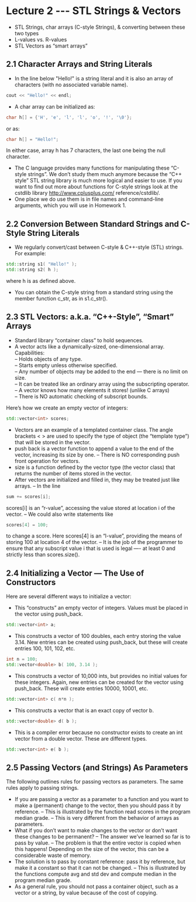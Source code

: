 # Lecture 2 --- STL Strings & Vectors

- STL Strings, char arrays (C-style Strings), & converting between these two types
- L-values vs. R-values
- STL Vectors as “smart arrays”

## 2.1 Character Arrays and String Literals	

- In the line below "Hello!" is a string literal and it is also an array of characters (with no associated variable
name).
```cpp
cout << "Hello!" << endl;
```
- A char array can be initialized as:
```c
char h[] = {'H', 'e', 'l', 'l', 'o', '!', '\0'};
```
or as: 
```c
char h[] = "Hello!";
```
In either case, array h has 7 characters, the last one being the null character.
- The C language provides many functions for manipulating these “C-style strings”. We don’t study them much
anymore because the “C++ style” STL string library is much more logical and easier to use. If you want
to find out more about functions for C-style strings look at the cstdlib library http://www.cplusplus.com/
reference/cstdlib/.
- One place we do use them is in file names and command-line arguments, which you will use in Homework 1.

## 2.2 Conversion Between Standard Strings and C-Style String Literals

- We regularly convert/cast between C-style & C++-style (STL) strings. For example:

```cpp
std::string s1( "Hello!" );
std::string s2( h );
```

where h is as defined above.
- You can obtain the C-style string from a standard string using the member function c_str, as in s1.c_str().

## 2.3	STL Vectors: a.k.a. “C++-Style”, “Smart” Arrays

- Standard library “container class” to hold sequences.
- A vector acts like a dynamically-sized, one-dimensional array.  
 Capabilities:  
  – Holds objects of any type.  
  – Starts empty unless otherwise specified.  
  – Any number of objects may be added to the end — there is no limit on size.  
  – It can be treated like an ordinary array using the subscripting operator.  
  – A vector knows how many elements it stores! (unlike C arrays)  
  – There is NO automatic checking of subscript bounds.  

 Here’s how we create an empty vector of integers:
```cpp
std::vector<int> scores;
```
- Vectors are an example of a templated container class. The angle brackets < > are used to specify the type of object (the “template type”) that will be stored in the vector.
- push back is a vector function to append a value to the end of the vector, increasing its size by one. <!--This is an O(1) operation (on average).-->
– There is NO corresponding push front operation for vectors.
- size is a function defined by the vector type (the vector class) that returns the number of items stored in the vector.
- After vectors are initialized and filled in, they may be treated just like arrays.
– In the line
```cpp
sum += scores[i];
```
scores[i] is an “r-value”, accessing the value stored at location i of the vector.
– We could also write statements like
```cpp
scores[4] = 100;
```
to change a score. Here scores[4] is an “l-value”, providing the means of storing 100 at location 4 of the vector.
– It is the job of the programmer to ensure that any subscript value i that is used is legal —- at least 0 and strictly less than scores.size().

## 2.4 Initializing a Vector — The Use of Constructors
Here are several different ways to initialize a vector:
- This “constructs” an empty vector of integers. Values must be placed in the vector using push_back.
```cpp
std::vector<int> a;
```
- This constructs a vector of 100 doubles, each entry storing the value 3.14. New entries can be created using
push_back, but these will create entries 100, 101, 102, etc.
```cpp
int n = 100;
std::vector<double> b( 100, 3.14 );
```
- This constructs a vector of 10,000 ints, but provides no initial values for these integers. Again, new entries can
be created for the vector using push_back. These will create entries 10000, 10001, etc.
```cpp
std::vector<int> c( n*n );
```
- This constructs a vector that is an exact copy of vector b.
```cpp
std::vector<double> d( b );
```
- This is a compiler error because no constructor exists to create an int vector from a double vector. These are
different types.
```cpp
std::vector<int> e( b );
```

## 2.5	Passing Vectors (and Strings) As Parameters

The following outlines rules for passing vectors as parameters. The same rules apply to passing strings.
- If you are passing a vector as a parameter to a function and you want to make a (permanent) change to the
vector, then you should pass it by reference.
  – This is illustrated by the function read scores in the program median grade.
  – This is very different from the behavior of arrays as parameters.
- What if you don’t want to make changes to the vector or don’t want these changes to be permanent?
  – The answer we’ve learned so far is to pass by value.
  – The problem is that the entire vector is copied when this happens! Depending on the size of the vector,
this can be a considerable waste of memory.
- The solution is to pass by constant reference: pass it by reference, but make it a constant so that it can not
be changed.
  – This is illustrated by the functions compute avg and std dev and compute median in the program
median grade.
- As a general rule, you should not pass a container object, such as a vector or a string, by value because of the
cost of copying.
